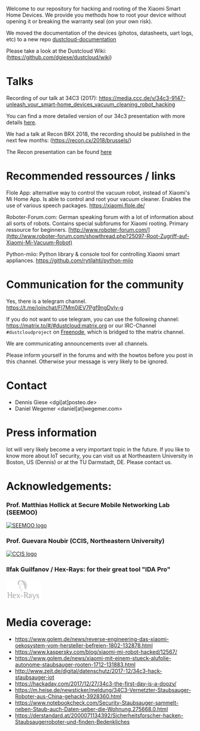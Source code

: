 Welcome to our repository for hacking and rooting of the Xiaomi Smart Home Devices. We provide you methods how to root your device without opening it or breaking the warranty seal (on your own risk).

We moved the documentation of the devices (photos, datasheets, uart logs, etc) to a new repo [dustcloud-documentation](https://github.com/dgiese/dustcloud-documentation)

Please take a look at the Dustcloud Wiki: (https://github.com/dgiese/dustcloud/wiki)

# Talks

Recording of our talk at 34C3 (2017): https://media.ccc.de/v/34c3-9147-unleash_your_smart-home_devices_vacuum_cleaning_robot_hacking

You can find a more detailed version of our 34c3 presentation with more details [here](https://github.com/dgiese/dustcloud/raw/master/presentations/34c3-2017/34c3_Staubi-current_split_animation.pdf).

We had a talk at Recon BRX 2018, the recording should be published in the next few months: (https://recon.cx/2018/brussels/)

The Recon presentation can be found [here](https://github.com/dgiese/dustcloud/raw/master/presentations/Recon-BRX2018/recon_brx_2018-final-split.pdf)

# Recommended ressources / links

Flole App: alternative way to control the vacuum robot, instead of Xiaomi's Mi Home App. Is able to control and root your vacuum cleaner. Enables the use of various speech packages.
https://xiaomi.flole.de/

Roboter-Forum.com: German speaking forum with a lot of information about all sorts of robots. Contains special subforums for Xiaomi rooting. Primary ressource for beginners.
[http://www.roboter-forum.com/](http://www.roboter-forum.com/showthread.php?25097-Root-Zugriff-auf-Xiaomi-Mi-Vacuum-Robot)

Python-miio: Python library & console tool for controlling Xiaomi smart appliances. 
https://github.com/rytilahti/python-miio


# Communication for the community
Yes, there is a telegram channel. https://t.me/joinchat/Fl7Mm0iEV7Pgf9ngDyly-g

If you do not want to use telegram, you can use the following channel: https://matrix.to/#/#dustcloud:matrix.org
or our IRC-Channel `#dustcloudproject` on [Freenode](https://freenode.net/), which is bridged to tthe matrix channel. 

We are communicating announcements over all channels. 

Please inform yourself in the forums and with the howtos before you post in this channel. Otherwise your message is very likely to be ignored.

# Contact
* Dennis Giese <dgi[at]posteo.de>
* Daniel Wegemer <daniel[at]wegemer.com>

# Press information
Iot will very likely become a very important topic in the future. 
If you like to know more about IoT security, you can visit us at Northeastern University in Boston, US (Dennis) or at the TU Darmstadt, DE. Please contact us.

# Acknowledgements:
### Prof. Matthias Hollick at Secure Mobile Networking Lab (SEEMOO)
<a href="https://www.seemoo.tu-darmstadt.de">![SEEMOO logo](https://github.com/dgiese/dustcloud/raw/master/gfx/seemoo.png)</a>
### Prof. Guevara Noubir (CCIS, Northeastern University)
<a href="http://www.ccs.neu.edu/home/noubir/Home.html">![CCIS logo](https://github.com/dgiese/dustcloud/raw/master/gfx/CCISLogo_S_gR.png)</a>
### Ilfak Guilfanov / Hex-Rays: for their great tool "IDA Pro"
<a href="https://www.hex-rays.com/">![Hex-rays logo](https://github.com/dgiese/dustcloud/raw/master/gfx/hex-rays.png)</a>
# Media coverage:
* https://www.golem.de/news/reverse-engineering-das-xiaomi-oekosystem-vom-hersteller-befreien-1802-132878.html
* https://www.kaspersky.com/blog/xiaomi-mi-robot-hacked/12567/
* https://www.golem.de/news/xiaomi-mit-einem-stueck-alufolie-autonome-staubsauger-rooten-1712-131883.html
* http://www.zeit.de/digital/datenschutz/2017-12/34c3-hack-staubsauger-iot
* https://hackaday.com/2017/12/27/34c3-the-first-day-is-a-doozy/
* https://m.heise.de/newsticker/meldung/34C3-Vernetzter-Staubsauger-Roboter-aus-China-gehackt-3928360.html
* https://www.notebookcheck.com/Security-Staubsauger-sammelt-neben-Staub-auch-Daten-ueber-die-Wohnung.275668.0.html
* https://derstandard.at/2000071134392/Sicherheitsforscher-hacken-Staubsaugerroboter-und-finden-Bedenkliches
